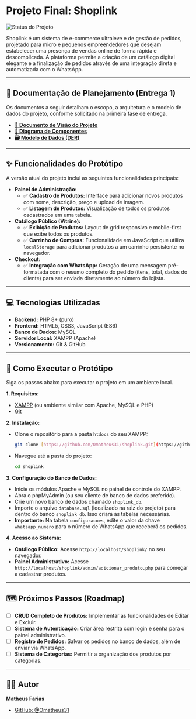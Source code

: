 # Projeto Final: Shoplink

![Status do Projeto](https://img.shields.io/badge/status-protótipo%20funcional-green)

Shoplink é um sistema de e-commerce ultraleve e de gestão de pedidos, projetado para micro e pequenos empreendedores que desejam estabelecer uma presença de vendas online de forma rápida e descomplicada. A plataforma permite a criação de um catálogo digital elegante e a finalização de pedidos através de uma integração direta e automatizada com o WhatsApp.

---

## 📄 Documentação de Planejamento (Entrega 1)

Os documentos a seguir detalham o escopo, a arquitetura e o modelo de dados do projeto, conforme solicitado na primeira fase de entrega.

* **[📄 Documento de Visão do Projeto](./docs/documento_visao_projeto.pdf)**
* **[🧱 Diagrama de Componentes](./docs/diagrama_componentes.png)**
* **[🗃️ Modelo de Dados (DER)](./docs/modelo_dados.png)**

---

## ✨ Funcionalidades do Protótipo

A versão atual do projeto inclui as seguintes funcionalidades principais:

* **Painel de Administração:**
    * ✅ **Cadastro de Produtos:** Interface para adicionar novos produtos com nome, descrição, preço e upload de imagem.
    * ✅ **Listagem de Produtos:** Visualização de todos os produtos cadastrados em uma tabela.
* **Catálogo Público (Vitrine):**
    * ✅ **Exibição de Produtos:** Layout de grid responsivo e mobile-first que exibe todos os produtos.
    * ✅ **Carrinho de Compras:** Funcionalidade em JavaScript que utiliza `localStorage` para adicionar produtos a um carrinho persistente no navegador.
* **Checkout:**
    * ✅ **Integração com WhatsApp:** Geração de uma mensagem pré-formatada com o resumo completo do pedido (itens, total, dados do cliente) para ser enviada diretamente ao número do lojista.

---

## 💻 Tecnologias Utilizadas

* **Backend:** PHP 8+ (puro)
* **Frontend:** HTML5, CSS3, JavaScript (ES6)
* **Banco de Dados:** MySQL
* **Servidor Local:** XAMPP (Apache)
* **Versionamento:** Git & GitHub

---

## 🚀 Como Executar o Protótipo

Siga os passos abaixo para executar o projeto em um ambiente local.

**1. Requisitos:**
* [XAMPP](https://www.apachefriends.org/pt_br/index.html) (ou ambiente similar com Apache, MySQL e PHP)
* [Git](https://git-scm.com/)

**2. Instalação:**
* Clone o repositório para a pasta `htdocs` do seu XAMPP:
    ```bash
    git clone [https://github.com/Omatheus31/shoplink.git](https://github.com/Omatheus31/shoplink.git)
    ```
* Navegue até a pasta do projeto:
    ```bash
    cd shoplink
    ```

**3. Configuração do Banco de Dados:**
* Inicie os módulos Apache e MySQL no painel de controle do XAMPP.
* Abra o phpMyAdmin (ou seu cliente de banco de dados preferido).
* Crie um novo banco de dados chamado `shoplink_db`.
* Importe o arquivo `database.sql` (localizado na raiz do projeto) para dentro do banco `shoplink_db`. Isso criará as tabelas necessárias.
* **Importante:** Na tabela `configuracoes`, edite o valor da chave `whatsapp_numero` para o número de WhatsApp que receberá os pedidos.

**4. Acesso ao Sistema:**
* **Catálogo Público:** Acesse `http://localhost/shoplink/` no seu navegador.
* **Painel Administrativo:** Acesse `http://localhost/shoplink/admin/adicionar_produto.php` para começar a cadastrar produtos.

---

## 🗺️ Próximos Passos (Roadmap)

* [ ] **CRUD Completo de Produtos:** Implementar as funcionalidades de Editar e Excluir.
* [ ] **Sistema de Autenticação:** Criar área restrita com login e senha para o painel administrativo.
* [ ] **Registro de Pedidos:** Salvar os pedidos no banco de dados, além de enviar via WhatsApp.
* [ ] **Sistema de Categorias:** Permitir a organização dos produtos por categorias.

---

## 👨‍💻 Autor

**Matheus Farias**

* [GitHub: @Omatheus31](https://github.com/Omatheus31)
